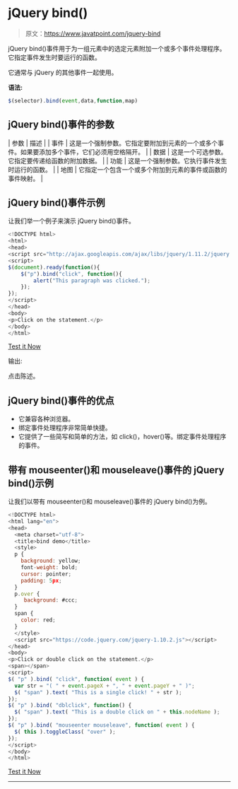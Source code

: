 # jQuery bind()

> 原文：<https://www.javatpoint.com/jquery-bind>

jQuery bind()事件用于为一组元素中的选定元素附加一个或多个事件处理程序。它指定事件发生时要运行的函数。

它通常与 jQuery 的其他事件一起使用。

**语法:**

```js
$(selector).bind(event,data,function,map) 

```

## jQuery bind()事件的参数

| 参数 | 描述 |
| 事件 | 这是一个强制参数。它指定要附加到元素的一个或多个事件。如果要添加多个事件，它们必须用空格隔开。 |
| 数据 | 这是一个可选参数。它指定要传递给函数的附加数据。 |
| 功能 | 这是一个强制参数。它执行事件发生时运行的函数。 |
| 地图 | 它指定一个包含一个或多个附加到元素的事件或函数的事件映射。 |

## jQuery bind()事件示例

让我们举一个例子来演示 jQuery bind()事件。

```js
<!DOCTYPE html>
<html>
<head>
<script src="http://ajax.googleapis.com/ajax/libs/jquery/1.11.2/jquery.min.js"></script>
<script>
$(document).ready(function(){
    $("p").bind("click", function(){
        alert("This paragraph was clicked.");
    });
});
</script>
</head>
<body>
<p>Click on the statement.</p>
</body>
</html>

```

[Test it Now](https://www.javatpoint.com/oprweb/test.jsp?filename=jquerybind1)

输出:

点击陈述。

## jQuery bind()事件的优点

*   它兼容各种浏览器。
*   绑定事件处理程序非常简单快捷。
*   它提供了一些简写和简单的方法，如 click()，hover()等。绑定事件处理程序的事件。

## 带有 mouseenter()和 mouseleave()事件的 jQuery bind()示例

让我们以带有 mouseenter()和 mouseleave()事件的 jQuery bind()为例。

```js
<!DOCTYPE html>
<html lang="en">
<head>
  <meta charset="utf-8">
  <title>bind demo</title>
  <style>
  p {
    background: yellow;
    font-weight: bold;
    cursor: pointer;
    padding: 5px;
  }
  p.over {
     background: #ccc;
  }
  span {
    color: red;
  }
  </style>
  <script src="https://code.jquery.com/jquery-1.10.2.js"></script>
</head>
<body>
<p>Click or double click on the statement.</p>
<span></span>
<script>
$( "p" ).bind( "click", function( event ) {
  var str = "( " + event.pageX + ", " + event.pageY + " )";
  $( "span" ).text( "This is a single click! " + str );
});
$( "p" ).bind( "dblclick", function() {
  $( "span" ).text( "This is a double click on " + this.nodeName );
});
$( "p" ).bind( "mouseenter mouseleave", function( event ) {
  $( this ).toggleClass( "over" );
});
</script>
</body>
</html>

```

[Test it Now](https://www.javatpoint.com/oprweb/test.jsp?filename=jquerybind2)

* * *